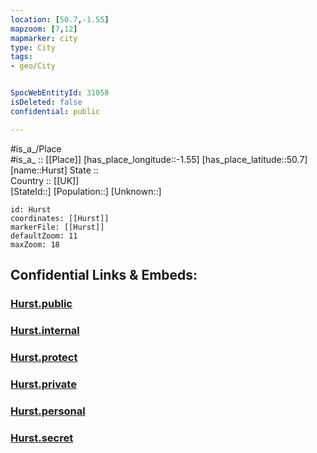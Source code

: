 ```yaml
---
location: [50.7,-1.55] 
mapzoom: [7,12] 
mapmarker: city 
type: City
tags:
- geo/City


SpocWebEntityId: 31058
isDeleted: false
confidential: public

---
```

#is_a_/Place  
#is_a_ :: [[Place]] 
[has_place_longitude::-1.55] 
[has_place_latitude::50.7] 
[name::Hurst] 
State ::  
Country :: [[UK]]  
[StateId::] 
[Population::] 
[Unknown::] 


```leaflet
id: Hurst
coordinates: [[Hurst]] 
markerFile: [[Hurst]] 
defaultZoom: 11 
maxZoom: 18
```


## Confidential Links & Embeds: 

### [Hurst.public](/_public/\Earth\Continent\Europe\Europe~North\UK\England\Regions~England\South_East_England\Isle_of_WightHurst.public.md) 

### [Hurst.internal](/_internal/\Earth\Continent\Europe\Europe~North\UK\England\Regions~England\South_East_England\Isle_of_WightHurst.internal.md) 

### [Hurst.protect](/_protect/\Earth\Continent\Europe\Europe~North\UK\England\Regions~England\South_East_England\Isle_of_WightHurst.protect.md) 

### [Hurst.private](/_private/\Earth\Continent\Europe\Europe~North\UK\England\Regions~England\South_East_England\Isle_of_WightHurst.private.md) 

### [Hurst.personal](/_personal/\Earth\Continent\Europe\Europe~North\UK\England\Regions~England\South_East_England\Isle_of_WightHurst.personal.md) 

### [Hurst.secret](/_secret/\Earth\Continent\Europe\Europe~North\UK\England\Regions~England\South_East_England\Isle_of_WightHurst.secret.md)

